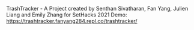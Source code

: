 TrashTracker - A Project created by Senthan Sivatharan, Fan Yang, Julien Liang and Emily Zhang for SetHacks 2021
Demo: https://trashtracker.fanyang284.repl.co/trashtracker/
